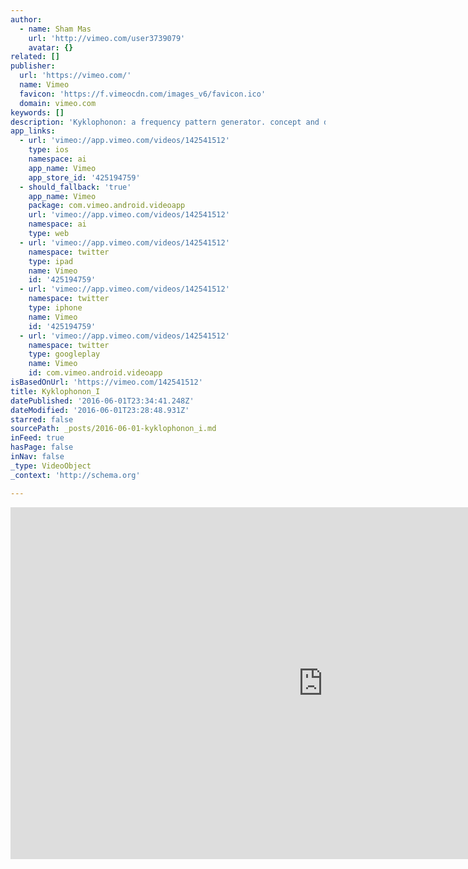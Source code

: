 ```yaml
---
author:
  - name: Sham Mas
    url: 'http://vimeo.com/user3739079'
    avatar: {}
related: []
publisher:
  url: 'https://vimeo.com/'
  name: Vimeo
  favicon: 'https://f.vimeocdn.com/images_v6/favicon.ico'
  domain: vimeo.com
keywords: []
description: 'Kyklophonon: a frequency pattern generator. concept and development: Michalis Shammas tutor: Apostolos Kalfopoulos blacksmith: Iakovos Karageorgiadis friendly assistance: Makis, Zappo filming and editing: Demetris Shammas'
app_links:
  - url: 'vimeo://app.vimeo.com/videos/142541512'
    type: ios
    namespace: ai
    app_name: Vimeo
    app_store_id: '425194759'
  - should_fallback: 'true'
    app_name: Vimeo
    package: com.vimeo.android.videoapp
    url: 'vimeo://app.vimeo.com/videos/142541512'
    namespace: ai
    type: web
  - url: 'vimeo://app.vimeo.com/videos/142541512'
    namespace: twitter
    type: ipad
    name: Vimeo
    id: '425194759'
  - url: 'vimeo://app.vimeo.com/videos/142541512'
    namespace: twitter
    type: iphone
    name: Vimeo
    id: '425194759'
  - url: 'vimeo://app.vimeo.com/videos/142541512'
    namespace: twitter
    type: googleplay
    name: Vimeo
    id: com.vimeo.android.videoapp
isBasedOnUrl: 'https://vimeo.com/142541512'
title: Kyklophonon_I
datePublished: '2016-06-01T23:34:41.248Z'
dateModified: '2016-06-01T23:28:48.931Z'
starred: false
sourcePath: _posts/2016-06-01-kyklophonon_i.md
inFeed: true
hasPage: false
inNav: false
_type: VideoObject
_context: 'http://schema.org'

---
```

<iframe src="https://cdn.embedly.com/widgets/media.html?src=https%3A%2F%2Fplayer.vimeo.com%2Fvideo%2F142541512&amp;url=https%3A%2F%2Fvimeo.com%2F142541512&amp;image=http%3A%2F%2Fi.vimeocdn.com%2Fvideo%2F539963468_1280.jpg&amp;key=b7d04c9b404c499eba89ee7072e1c4f7&amp;type=text%2Fhtml&amp;schema=vimeo" width="1000" height="563" scrolling="no" frameborder="0" allowfullscreen="" style=""></iframe>